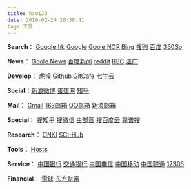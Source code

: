 ```yaml
---
title: hao123
date: 2016-02-24 20:38:41
tags:工具
---
```




**Search**：	[Google hk](https://www.google.com.hk/)	[Google](https://www.google.com)	[Goole NCR](https://www.google.com/ncr)	[Bing](http://cn.bing.com/)	[搜狗](https://www.sogou.com/)	[百度](https://www.baidu.com/)	[360So](https://www.so.com)

**News**：  [Goole News](https://news.google.com.hk)    [百度新闻](http://news.baidu.com/)	[reddit](https://www.reddit.com/)	[BBC](http://www.bbc.com/zhongwen/simp)		[法广](http://cn.rfi.fr/) 

**Develop**： 	[虎嗅](http://www.huxiu.com/)		[Github](https://github.com/wucangeo)	[GitCafe](https://gitcafe.com)	[七牛云](https://portal.qiniu.com/bucket/wucan-cc/resource)	[]()	[]()

**Social**：[新浪微博](http://weibo.com/country731/)	[蛋蛋网](http://www.oiegg.com/index.php)	[知乎](https://www.zhihu.com) 

**Mail**：	[Gmail](https://mail.google.com)	[163邮箱](http://mail.163.com/)	[QQ邮箱](https://mail.qq.com)	[新浪邮箱](http://mail.sina.com.cn/)

**Special**： 	[搜知乎](http://zhihu.sogou.com/)	[搜微信](http://weixin.sogou.com/)	[虫部落](http://so.chongbuluo.com/)	[搜百度云](http://so.baiduyun.me/)	[靠谱搜](http://kaopu.so/)	[]()	[]()

**Research**：	[CNKI](http://www.cnki.net/)	[SCI-Hub](http://sci-hub.io/)	[]()	[]()	[]()	[]()	[]()

**Tools**：	[Hosts](https://serve.netsh.org/pub/ipv4-hosts/)	[]()	[]()	[]()	

**Service**：	[中国银行](https://ebsnew.boc.cn/boc15/login.html)	[交通银行](https://pbank.95559.com.cn/personbank/logon.jsp)	[中国电信](http://www.189.cn/bj/)	[中国移动](http://www.10086.cn/ah/index_551_552.html)	[中国联通](http://www.10010.com/)	[12306](https://kyfw.12306.cn/otn/index/init)	

**Financial**：	[雪球](http://xueqiu.com/4966405731)	[东方财富](http://www.eastmoney.com/)	[]()	[]()	[]()	[]()	